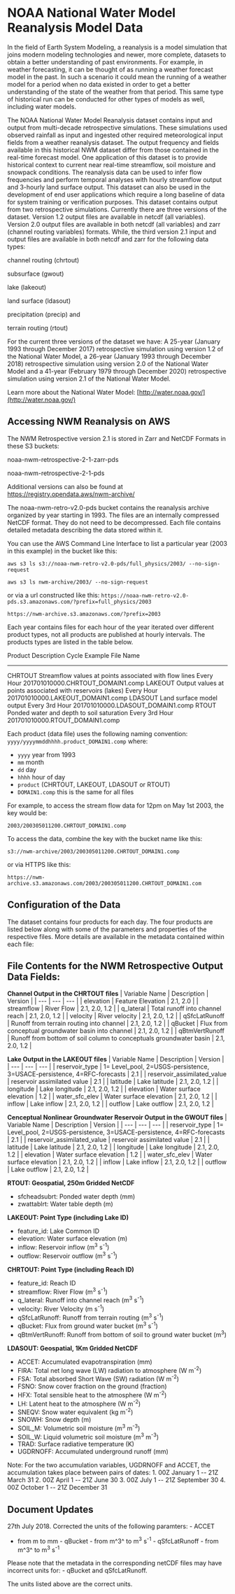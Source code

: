 # NOAA National Water Model Reanalysis Model Data

In the field of Earth System Modeling, a reanalysis is a model
simulation that joins modern modeling technologies and newer, more
complete, datasets to obtain a better understanding of past
environments. For example, in weather forecasting, it can be thought of
as running a weather forecast model in the past. In such a scenario it
could mean the running of a weather model for a period when no data
existed in order to get a better understanding of the state of the
weather from that period. This same type of historical run can be
conducted for other types of models as well, including water models.

The NOAA National Water Model Reanalysis dataset contains input and output from multi-decade retrospective simulations. These simulations used observed rainfall as input and ingested other required meteorological input fields from a weather reanalysis dataset. The output frequency and fields available in this historical NWM dataset differ from those contained in the real-time forecast model. One application of this dataset is to provide historical context to current near real-time streamflow, soil moisture and snowpack conditions. The reanalysis data can be used to infer flow frequencies and perform temporal analyses with hourly streamflow output and 3-hourly land surface output. This  dataset can also be used in the development of end user applications which require a long baseline of data for system training or verification purposes. This dataset contains output from two retrospective simulations. Currently there are three versions of the dataset. Version 1.2 output files are available in netcdf (all variables). Version 2.0 output files are available in both netcdf (all variables) and zarr (channel routing variables) formats. While, the third version 2.1 input and output files are available in both netcdf and zarr for the following data types:

channel routing (chrtout)

subsurface (gwout)

lake (lakeout)

land surface (ldasout)

precipitation (precip) and 

terrain routing (rtout)

For the current three versions of the dataset we have: A 25-year (January 1993 through December 2017) retrospective simulation using version 1.2 of the National Water Model, a 26-year (January 1993 through December 2018) retrospective simulation using version 2.0 of the National Water Model and a 41-year (February 1979 through December 2020) retrospective simulation using version 2.1 of the National Water Model.


Learn more about the National Water Model: [http://water.noaa.gov/](http://water.noaa.gov/)

## Accessing NWM Reanalysis on AWS

The NWM Retrospective version 2.1 is stored in Zarr and NetCDF Formats in these S3 buckets:

noaa-nwm-retrospective-2-1-zarr-pds

noaa-nwm-retrospective-2-1-pds

Additional versions can also be found at https://registry.opendata.aws/nwm-archive/

The noaa-nwm-retro-v2.0-pds bucket contains the reanalysis archive organized by year starting
in 1993. The files are an internally compressed NetCDF format. They do
not need to be decompressed. Each file contains detailed metadata
describing the data stored within it.

You can use the AWS Command Line Interface to list a particular year
(2003 in this example) in the bucket like this:

`aws s3 ls s3://noaa-nwm-retro-v2.0-pds/full_physics/2003/ --no-sign-request`

`aws s3 ls nwm-archive/2003/ --no-sign-request`


or via a url constructed like this:
`https://noaa-nwm-retro-v2.0-pds.s3.amazonaws.com/?prefix=full_physics/2003`

`https://nwm-archive.s3.amazonaws.com/?prefix=2003`

Each year contains files for each hour of the year iterated over
different product types, not all products are published at hourly
intervals. The products types are listed in the table below.

  Product   Description                                                  Cycle            Example File Name
  --------- ------------------------------------------------------------ ---------------- ------------------------------------
  CHRTOUT   Streamflow values at points associated with flow lines       Every Hour       201701010000.CHRTOUT\_DOMAIN1.comp
  LAKEOUT   Output values at points associated with reservoirs (lakes)   Every Hour       201701010000.LAKEOUT\_DOMAIN1.comp
  LDASOUT   Land surface model output                                    Every 3rd Hour   201701010000.LDASOUT\_DOMAIN1.comp
  RTOUT     Ponded water and depth to soil saturation                    Every 3rd Hour   201701010000.RTOUT\_DOMAIN1.comp

Each product (data file) uses the following naming convention:
`yyyy/yyyymmddhhhh.product_DOMAIN1.comp` where:

-   `yyyy` year from 1993
-   `mm` month
-   `dd` day
-   `hhhh` hour of day
-   `product` (CHRTOUT, LAKEOUT, LDASOUT or RTOUT)
-   `DOMAIN1.comp` this is the same for all files

For example, to access the stream flow data for 12pm on May 1st 2003,
the key would be:

`2003/200305011200.CHRTOUT_DOMAIN1.comp`

To access the data, combine the key with the bucket name like this:

`s3://nwm-archive/2003/200305011200.CHRTOUT_DOMAIN1.comp`

or via HTTPS like this:

`https://nwm-archive.s3.amazonaws.com/2003/200305011200.CHRTOUT_DOMAIN1.com`

## Configuration of the Data

The dataset contains four products for each day. The four products are
listed below along with some of the parameters and properties of the
respective files. More details are available in the metadata contained
within each file:

## File Contents for the NWM Retrospective Output Data Fields:

**Channel Output in the CHRTOUT files**
| Variable Name | Description | Version |
| --- | --- | --- |
| elevation | Feature Elevation | 2.1, 2.0 |
| streamflow | River Flow | 2.1, 2.0, 1.2 |
| q_lateral | Total runoff into channel reach | 2.1, 2.0, 1.2 |
| velocity | River velocity | 2.1, 2.0, 1.2 |
| qSfcLatRunoff | Runoff from terrain routing into channel | 2.1, 2.0, 1.2 |
| qBucket | Flux from conceptual groundwater basin into channel | 2.1, 2.0, 1.2 |
| qBtmVertRunoff | Runoff from bottom of soil column to conceptuals groundwater basin | 2.1, 2.0, 1.2 |

**Lake Output in the LAKEOUT files**
| Variable Name | Description | Version |
| --- | --- | --- |
| reservoir_type | 1= Level_pool, 2=USGS-persistence, 3=USACE-persistence, 4=RFC-forecasts | 2.1 |
| reservoir_assimilated_value | reservoir assimilated value | 2.1 |
| latitude | Lake latitude | 2.1, 2.0, 1.2 |
| longitude | Lake longitude | 2.1, 2.0, 1.2 |
| elevation | Water surface elevation | 1.2 |
| water_sfc_elev | Water surface elevation | 2.1, 2.0, 1.2 |
| inflow | Lake inflow | 2.1, 2.0, 1.2 |
| outflow | Lake outflow | 2.1, 2.0, 1.2 |

**Cenceptual Nonlinear Groundwater Reservoir Output in the GWOUT files**
| Variable Name | Description | Version |
| --- | --- | --- |
| reservoir_type | 1= Level_pool, 2=USGS-persistence, 3=USACE-persistence, 4=RFC-forecasts | 2.1 |
| reservoir_assimilated_value | reservoir assimilated value | 2.1 |
| latitude | Lake latitude | 2.1, 2.0, 1.2 |
| longitude | Lake longitude | 2.1, 2.0, 1.2 |
| elevation | Water surface elevation | 1.2 |
| water_sfc_elev | Water surface elevation | 2.1, 2.0, 1.2 |
| inflow | Lake inflow | 2.1, 2.0, 1.2 |
| outflow | Lake outflow | 2.1, 2.0, 1.2 |


**RTOUT: Geospatial, 250m Gridded NetCDF**

-   sfcheadsubrt: Ponded water depth (mm)
-   zwattablrt: Water table depth (m)

**LAKEOUT: Point Type (including Lake ID)**

-   feature\_id: Lake Common ID
-   elevation: Water surface elevation (m)
-   inflow: Reservoir inflow (m<sup>3</sup> s<sup>-1</sup>)
-   outflow: Reservoir outflow (m<sup>3</sup> s<sup>-1</sup>)

**CHRTOUT: Point Type (including Reach ID)**

-   feature\_id: Reach ID
-   streamflow: River Flow (m<sup>3</sup> s<sup>-1</sup>)
-   q\_lateral: Runoff into channel reach (m<sup>3</sup> s<sup>-1</sup>)
-   velocity: River Velocity (m s<sup>-1</sup>)
-   qSfcLatRunoff: Runoff from terrain routing (m<sup>3</sup> s<sup>-1</sup>)
-   qBucket: Flux from ground water bucket (m<sup>3</sup> s<sup>-1</sup>)
-   qBtmVertRunoff: Runoff from bottom of soil to ground water bucket
    (m<sup>3</sup>)

**LDASOUT: Geospatial, 1Km Gridded NetCDF**

-   ACCET: Accumulated evapotranspiration (mm)
-   FIRA: Total net long wave (LW) radiation to atmosphere (W m<sup>-2</sup>)
-   FSA: Total absorbed Short Wave (SW) radiation (W m<sup>-2</sup>)
-   FSNO: Snow cover fraction on the ground (fraction)
-   HFX: Total sensible heat to the atmosphere (W m<sup>-2</sup>)
-   LH: Latent heat to the atmosphere (W m<sup>-2</sup>)
-   SNEQV: Snow water equivalent (kg m<sup>-2</sup>)
-   SNOWH: Snow depth (m)
-   SOIL\_M: Volumetric soil moisture (m<sup>3</sup> m<sup>-3</sup>)
-   SOIL\_W: Liquid volumetric soil moisture (m<sup>3</sup> m<sup>-3</sup>)
-   TRAD: Surface radiative temperature (K)
-   UGDRNOFF: Accumulated underground runoff (mm)

Note: For the two accumulation variables, UGDRNOFF and ACCET, the
accumulation takes place between pairs of dates: 1. 00Z January 1 -- 21Z
March 31 2. 00Z April 1 -- 21Z June 30 3. 00Z July 1 -- 21Z September 30
4. 00Z October 1 -- 21Z December 31



## Document Updates

27th July 2018. Corrected the units of the following paramters: - ACCET
- from m to mm - qBucket - from m\^3\^ to m<sup>3</sup> s<sup>-1</sup> - qSfcLatRunoff -
from m\^3\^ to m<sup>3</sup> s<sup>-1</sup>

Please note that the metadata in the corresponding netCDF files may have
incorrect units for: - qBucket and qSfcLatRunoff.

The units listed above are the correct units.
